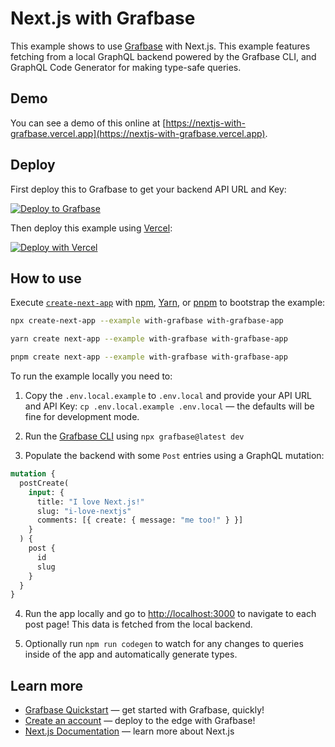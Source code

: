 # Next.js with Grafbase

This example shows to use [Grafbase](https://grafbase.com) with Next.js. This example features fetching from a local GraphQL backend powered by the Grafbase CLI, and GraphQL Code Generator for making type-safe queries.

## Demo

You can see a demo of this online at [https://nextjs-with-grafbase.vercel.app](https://nextjs-with-grafbase.vercel.app).

## Deploy

First deploy this to Grafbase to get your backend API URL and Key:

[![Deploy to Grafbase](https://grafbase.com/button)](https://grafbase.com/new/configure?template=NextExample&source=https%3A%2F%2Fgithub.com%2Fvercel%2Fnext.js%2Ftree%2Fcanary%2Fexamples%2Fwith-grafbase)

Then deploy this example using [Vercel](https://vercel.com):

[![Deploy with Vercel](https://vercel.com/button)](https://vercel.com/new/clone?repository-url=https%3A%2F%2Fgithub.com%2Fvercel%2Fnext.js%2Ftree%2Fcanary%2Fexamples%2Fwith-grafbase&env=GRAFBASE_API_URL,GRAFBASE_API_KEY)

## How to use

Execute [`create-next-app`](https://github.com/vercel/next.js/tree/canary/packages/create-next-app) with [npm](https://docs.npmjs.com/cli/init), [Yarn](https://yarnpkg.com/lang/en/docs/cli/create/), or [pnpm](https://pnpm.io) to bootstrap the example:

```bash
npx create-next-app --example with-grafbase with-grafbase-app
```

```bash
yarn create next-app --example with-grafbase with-grafbase-app
```

```bash
pnpm create next-app --example with-grafbase with-grafbase-app
```

To run the example locally you need to:

1. Copy the `.env.local.example` to `.env.local` and provide your API URL and API Key: `cp .env.local.example .env.local` &mdash; the defaults will be fine for development mode.

2. Run the [Grafbase CLI](https://grafbase.com/cli) using `npx grafbase@latest dev`

3. Populate the backend with some `Post` entries using a GraphQL mutation:

```graphql
mutation {
  postCreate(
    input: {
      title: "I love Next.js!"
      slug: "i-love-nextjs"
      comments: [{ create: { message: "me too!" } }]
    }
  ) {
    post {
      id
      slug
    }
  }
}
```

4. Run the app locally and go to [http://localhost:3000](http://localhost:3000) to navigate to each post page! This data is fetched from the local backend.

5. Optionally run `npm run codegen` to watch for any changes to queries inside of the app and automatically generate types.

## Learn more

- [Grafbase Quickstart](https://grafbase.com/docs/quickstart/get-started) &mdash; get started with Grafbase, quickly!
- [Create an account](https://grafbase.com/sign-up) &mdash; deploy to the edge with Grafbase!
- [Next.js Documentation](https://nextjs.org/docs) &mdash; learn more about Next.js
